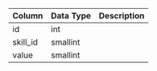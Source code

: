 | Column   | Data Type | Description |
| -------- | --------- | ----------- |
| id       | int       |             |
| skill_id | smallint  |             |
| value    | smallint  |             |